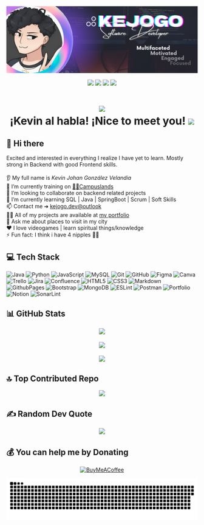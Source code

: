 <div id="header" align="center">
  <img decoding="async" src="./assets/Github_banner.png" width="1000"/>
  
  [![](https://img.shields.io/badge/Discord-7289DA?style=for-the-badge&logo=discord&logoColor=white&labelColor=4752C4&color=4752C4)](https://discordapp.com/users/356763345283710986)
  [![](https://img.shields.io/badge/LinkedIn-0077B5?style=for-the-badge&logo=linkedin&logoColor=white)](https://www.linkedin.com/in/kejogodev/)
  [![](https://img.shields.io/badge/stackoverflow-C45F0E?style=for-the-badge&logo=stackoverflow&logoColor=white&labelColor=C45F0E&color=C45F0E)](https://stackoverflow.com/users/26126865/kejogo-dev)
  [![](https://img.shields.io/badge/Página_Web-yelow?style=for-the-badge&logo=icloud&logoColor=white)](https://kevinjgv.github.io/KevinJGV/)
</div>

<h1 align="center">

  [![](https://visitcount.itsvg.in/api?id=KevinJGV&icon=5&color=8)](https://visitcount.itsvg.in)
  <br>
  ¡Kevin al habla! ¡Nice to meet you!
  <img decoding="async" src="https://media.giphy.com/media/hvRJCLFzcasrR4ia7z/giphy.gif" width="30px"/>
</h1>

## 💫 Hi there
Excited and interested in everything I realize I have yet to learn. Mostly strong in Backend with good Frontend skills.<br><br>
👂 My full name is *Kevin Johan González Velandia*<br>🔭 I’m currently training on [🧑‍🚀Campuslands](https://www.linkedin.com/company/campuslands/)<br>👯 I’m looking to collaborate on backend related projects<br>🌱 I’m currently learning SQL | Java | SpringBoot | Scrum | Soft Skills<br>📫 Contact me ➜ [kejogo.dev@outlook](mailto:kejogo.dev@outlook)<br>👨‍💻 All of my projects are available at [my portfolio](https://kevinjgv.github.io/KevinJGV/)<br>💬 Ask me about places to visit in my city<br>❤️ I love videogames | learn spiritual things/knowledge<br>⚡ Fun fact: I think i have 4 nipples 🫣🌰

## 💻 Tech Stack
![Java](https://img.shields.io/badge/Java-%23ED8B00.svg?style=flat&logo=openjdk&logoColor=white) ![Python](https://img.shields.io/badge/Python-3670A0?style=flat&logo=python&logoColor=ffdd54) ![JavaScript](https://img.shields.io/badge/JavaScript-%23323330.svg?style=flat&logo=javascript&logoColor=%23F7DF1E) ![MySQL](https://img.shields.io/badge/MySQL-4479A1.svg?style=flat&logo=mysql&logoColor=white) ![Git](https://img.shields.io/badge/Git-%23F05033.svg?style=flat&logo=git&logoColor=white) ![GitHub](https://img.shields.io/badge/Github-%23121011.svg?style=flat&logo=github&logoColor=white) ![Figma](https://img.shields.io/badge/Figma-%23F24E1E.svg?style=flat&logo=figma&logoColor=white) ![Canva](https://img.shields.io/badge/Canva-%2300C4CC.svg?style=flat&logo=Canva&logoColor=white) ![Trello](https://img.shields.io/badge/Trello-%230052CC.svg?style=flat&logo=trello&logoColor=white) ![Jira](https://img.shields.io/badge/Jira-%230A0FFF.svg?style=flat&logo=jira&logoColor=white) ![Confluence](https://img.shields.io/badge/Confluence-%23172BF4.svg?style=flat&logo=confluence&logoColor=white) ![HTML5](https://img.shields.io/badge/HTML5-%23E34F26.svg?style=flat&logo=html5&logoColor=white) ![CSS3](https://img.shields.io/badge/CSS3-%231572B6.svg?style=flat&logo=css3&logoColor=white) ![Markdown](https://img.shields.io/badge/MarkDown-%23000000.svg?style=flat&logo=markdown&logoColor=white) ![GithubPages](https://img.shields.io/badge/Github%20Pages-121013?style=flat&logo=github&logoColor=white) ![Bootstrap](https://img.shields.io/badge/Bootstrap-%238511FA.svg?style=flat&logo=bootstrap&logoColor=white) ![MongoDB](https://img.shields.io/badge/MongoDB-%234ea94b.svg?style=flat&logo=mongodb&logoColor=white) ![ESLint](https://img.shields.io/badge/ESLint-4B3263?style=flat&logo=eslint&logoColor=white) ![Postman](https://img.shields.io/badge/Postman-FF6C37?style=flat&logo=postman&logoColor=white) ![Portfolio](https://img.shields.io/badge/Portfolio-%23000000.svg?style=flat&logo=firefox&logoColor=#FF7139) ![Notion](https://img.shields.io/badge/Notion-%23000000.svg?style=flat&logo=notion&logoColor=white) ![SonarLint](https://img.shields.io/badge/SonarLint-CB2029?style=flat&logo=SONARLINT&logoColor=white)

## 📊 GitHub Stats
<section align="center">

  ![](https://github-readme-stats.vercel.app/api/top-langs/?username=KevinJGV&theme=dracula&hide_border=false&include_all_commits=true&count_private=false&layout=compact)<br/><br/>
  ![](https://github-readme-stats.vercel.app/api?username=KevinJGV&theme=dracula&hide_border=false&include_all_commits=true&count_private=false)<br/><br/>
![](https://github-readme-streak-stats.herokuapp.com/?user=KevinJGV&theme=dracula&hide_border=false)

</section>

## 🔝 Top Contributed Repo
<section align="center">

  ![](https://github-contributor-stats.vercel.app/api?username=KevinJGV&limit=5&theme=dracula&combine_all_yearly_contributions=true)

</section>

## ✍️ Random Dev Quote
<section align="center">

  ![](https://quotes-github-readme.vercel.app/api?type=horizontal&theme=radical)

</section>

## 💰 You can help me by Donating

<section align="center">

  [![BuyMeACoffee](https://img.shields.io/badge/Buy%20Me%20a%20Coffee-ffdd00?style=for-the-badge&logo=buy-me-a-coffee&logoColor=black)](https://buymeacoffee.com/kejogo.dev) 

</section>


<p align="center">
 <img width="1000" src="assets/snake-contributions.svg" alt="snake"/>
</p>